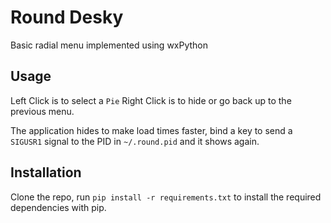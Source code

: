 # Round Desky


Basic radial menu implemented using wxPython


## Usage

Left Click is to select a `Pie` 
Right Click is to hide or go back up to the previous menu.

The application hides to make load times faster, 
bind a key to send a `SIGUSR1` signal to the PID in `~/.round.pid` and it shows again. 

## Installation
Clone the repo, run `pip install -r requirements.txt` to install the required dependencies with pip. 

